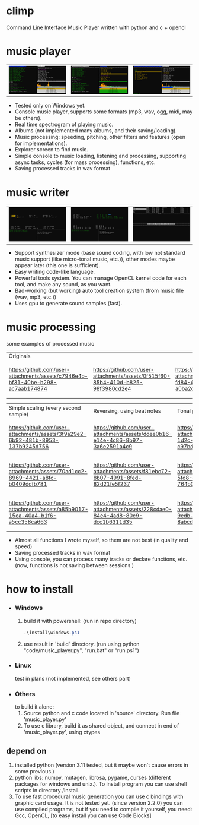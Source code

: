 # climp
Command Line Interface Music Player written with python and c + opencl

# music player
<table>
    <tr>
        <td><img src="./examples/player1.png" alt="./examples/player1.png"></td>
        <td><img src="./examples/player2.png" alt="./examples/player2.png"></td>
        <td><img src="./examples/player3.png" alt="./examples/player3.png"></td>
    </tr>
</table>


* Tested only on Windows yet.
* Console music player, supports some formats (mp3, wav, ogg, midi, may be others).
* Real time spectrogram of playing music.
* Albums (not implemented many albums, and their saving/loading).
* Music processing: speeding, pitching, other filters and features (open for implementations).
* Explorer screen to find music.
* Simple console to music loading, listening and processing, supporting async tasks, cycles (for mass processing), functions, etc.
* Saving processed tracks in wav format

# music writer
<table>
    <tr>
        <td><img src="./examples/writer1.png" alt="./examples/writer1.png"></td>
        <td><img src="./examples/writer2.png" alt="./examples/writer2.png"></td>
        <td><img src="./examples/writer3.png" alt="./examples/writer3.png"></td>
    </tr>
</table>

* Support synthesizer mode (base sound coding, with low not standard music support (like micro-tonal music, etc.)), other modes maybe appear later (this one is sufficient).
* Easy writing code-like language.
* Powerful tools system. You can manage OpenCL kernel code for each tool, and make any sound, as you want.
* Bad-working (but working) auto tool creation system (from music file (wav, mp3, etc.)) 
* Uses gpu to generate sound samples (fast).

# music processing

some examples of processed music

<table>
    <tr>
        <td>Originals</td>
    </tr>
<tr><td>

https://github.com/user-attachments/assets/c7946e4b-bf31-40be-b298-ac7aab174874

</td><td>

https://github.com/user-attachments/assets/0f515f60-85b4-410d-b825-98f3980cd2e4

</td><td>

https://github.com/user-attachments/assets/f8000325-fd84-4c22-8bd2-a0ba2c99d8a4

</td></tr>
</table>

<table>
    <tr>
        <td>Simple scaling (every second sample)</td>
        <td>Reversing, using beat notes</td>
        <td>Tonal pitching (0.5x)</td>
        <td>Speed pitching (2x)</td>
        <td>saw tool [jackal command] + amplitude clipping</td>
    </tr>
    <tr>
<td>

https://github.com/user-attachments/assets/3f9a29e2-6b92-481b-8953-137b9245d756

</td><td>

https://github.com/user-attachments/assets/ddee0b16-e14e-4c86-8b97-3a6e2591a4c9

</td><td>

https://github.com/user-attachments/assets/ba905297-1d2c-4600-a718-c97bd0d43137

</td><td>

https://github.com/user-attachments/assets/0d1b115d-2329-48f2-aad5-c908594f3ffb

</td><td>

https://github.com/user-attachments/assets/baf971dc-d4ba-4789-9aa1-71230c7bc44b

</td></tr><tr><td>

https://github.com/user-attachments/assets/70ad1cc2-8969-4421-a8fc-b0409ddfb781

</td><td>

https://github.com/user-attachments/assets/f81ebc72-8b07-4991-8fed-82d21fe5f237

</td><td>

https://github.com/user-attachments/assets/c58e5021-5fd8-4a90-9bbb-764b008dd256

</td><td>

https://github.com/user-attachments/assets/f42671dc-550a-4cc5-8b24-1cf97ea75301

</td><td>

https://github.com/user-attachments/assets/08435e53-9714-4005-80a3-289ce9181ed5

</td></tr><tr><td>

https://github.com/user-attachments/assets/a85b9017-15ea-40a4-b1f6-a5cc358ca663

</td><td>

https://github.com/user-attachments/assets/228cdae0-84e4-4ad8-80c9-dcc1b6311d35

</td><td>

https://github.com/user-attachments/assets/e0d360cf-9edb-4a70-992e-8abcd3374c92

</td><td>

https://github.com/user-attachments/assets/92c73704-53e4-42d9-90bd-9bc5f56b3a40

</td><td>

https://github.com/user-attachments/assets/bb81a053-cb84-4b79-b9d3-e678a4b98ee9

</tr>
</table>

* Almost all functions I wrote myself, so them are not best (in quality and speed) 
* Saving processed tracks in wav format
* Using console, you can process many tracks or declare functions, etc. (now, functions is not saving between sessions.)


# how to install 

* ### Windows
    1. build it with powershell:
        (run in repo directory)
        ```ps1
        .\install\windows.ps1
        ```
    2. use result in 'build' directory. (run using python "code/music_player.py", "run.bat" or "run.ps1")
* ### Linux
    test in plans (not implemented, see others part)
* ### Others
    to build it alone:
    1. Source python and c code located in 'source' directory. Run file 'music_player.py'
    2. To use c library, build it as shared object, and connect in end of 'music_player.py', using ctypes

## depend on
1. installed python (version 3.11 tested, but it maybe won't cause errors in some previous.)
2. python libs: numpy, mutagen, librosa, pygame, curses (different packages for windows and unix.). 
To install program you can use shell scripts in directory /install.
3. To use fast procedural music generation you can use c bindings with graphic card usage.
It is not tested yet. (since version 2.2.0)
you can use compiled programs, but if you need to compile it yourself,
you need: Gcc, OpenCL, [to easy install you can use Code Blocks]
